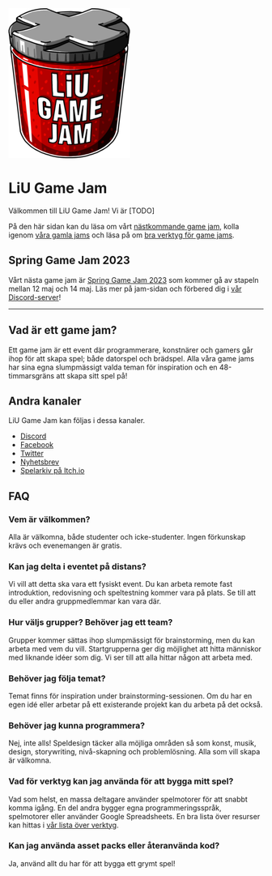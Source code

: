<div id="gamejam-header">
  <img src="/static/img/gamejam/logo.png" alt="LiU Game Jam">
  <h1>LiU Game Jam</h1>
</div>

Välkommen till LiU Game Jam! Vi är [TODO]

På den här sidan kan du läsa om vårt [nästkommande game jam](/gamejam/jams/2023-spring/se), kolla igenom [våra gamla jams](/gamejam/jams/se) och läsa på om [bra verktyg för game jams](/gamejam/tools/se).

## Spring Game Jam 2023

<!-- <img src="/static/img/gamejam/banner-ggj23.png" alt="Global Game Jam 2023" id="gamejam-banner"> -->

Vårt nästa game jam är [Spring Game Jam 2023](/gamejam/jams/2023-spring/se) som
kommer gå av stapeln mellan 12 maj och 14 maj. Läs mer på jam-sidan och förbered dig
i [vår Discord-server](https://discord.gg/tP2kDvgQKn)!

---

## Vad är ett game jam?

Ett game jam är ett event där programmerare, konstnärer och gamers går ihop för
att skapa spel; både datorspel och brädspel. Alla våra game jams har sina egna
slumpmässigt valda teman för inspiration och en 48-timmarsgräns att skapa sitt
spel på!

## Andra kanaler

LiU Game Jam kan följas i dessa kanaler.

- [Discord](https://discord.gg/tP2kDvgQKn)
- [Facebook](https://www.facebook.com/liugamejam/)
- [Twitter](https://twitter.com/LiuGameJam)
- [Nyhetsbrev](http://us12.campaign-archive2.com/home/?u=092a6fffba8f6063437a51495&id=c3863c4bf5)
- [Spelarkiv på Itch.io](https://itch.io/c/64050/liu-game-jam)

## FAQ

### Vem är välkommen?

Alla är välkomna, både studenter och icke-studenter. Ingen förkunskap krävs och
evenemangen är gratis.

### Kan jag delta i eventet på distans?

Vi vill att detta ska vara ett fysiskt event. Du kan arbeta remote fast
introduktion, redovisning och speltestning kommer vara på plats. Se till att du
eller andra gruppmedlemmar kan vara där.

### Hur väljs grupper? Behöver jag ett team?

Grupper kommer sättas ihop slumpmässigt för brainstorming, men du kan arbeta
med vem du vill. Startgrupperna ger dig möjlighet att hitta människor med
liknande idéer som dig. Vi ser till att alla hittar någon att arbeta med.

### Behöver jag följa temat?

Temat finns för inspiration under brainstorming-sessionen. Om du har en egen idé
eller arbetar på ett existerande projekt kan du arbeta på det också.

### Behöver jag kunna programmera?

Nej, inte alls! Speldesign täcker alla möjliga områden så som konst, musik,
design, storywriting, nivå-skapning och problemlösning. Alla som vill skapa är
välkomna.

### Vad för verktyg kan jag använda för att bygga mitt spel?

Vad som helst, en massa deltagare använder spelmotorer för att snabbt komma
igång. En del andra bygger egna programmeringsspråk, spelmotorer eller använder
Google Spreadsheets. En bra lista över resurser kan hittas i
[vår lista över verktyg](/gamejam/tools/se).

### Kan jag använda asset packs eller återanvända kod?

Ja, använd allt du har för att bygga ett grymt spel!
